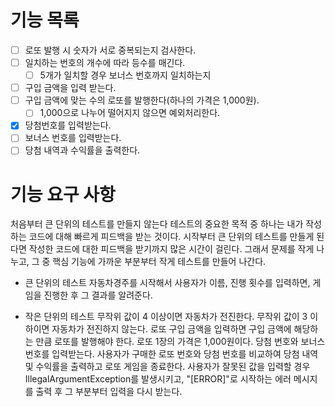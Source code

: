 # 기능 목록

- [ ] 로또 발행 시 숫자가 서로 중복되는지 검사한다.
- [ ] 일치하는 번호의 개수에 따라 등수를 매긴다.
    - [ ] 5개가 일치할 경우 보너스 번호까지 일치하는지
-[ ] 구입 금액을 입력 받는다.
- [ ] 구입 금액에 맞는 수의 로또를 발행한다(하나의 가격은 1,000원).
    - [ ] 1,000으로 나누어 떨어지지 않으면 예외처리한다.
- [x] 당첨번호를 입력받는다.
- [ ] 보너스 번호를 입력받는다.
- [ ] 당첨 내역과 수익률을 출력한다.

# 기능 요구 사항

처음부터 큰 단위의 테스트를 만들지 않는다
테스트의 중요한 목적 중 하나는 내가 작성하는 코드에 대해 빠르게 피드백을 받는 것이다.
시작부터 큰 단위의 테스트를 만들게 된다면 작성한 코드에 대한 피드백을 받기까지 많은 시간이 걸린다.
그래서 문제를 작게 나누고, 그 중 핵심 기능에 가까운 부분부터 작게 테스트를 만들어 나간다.

- 큰 단위의 테스트
  자동차경주를 시작해서 사용자가 이름, 진행 횟수를 입력하면, 게임을 진행한 후 그 결과를 알려준다.

- 작은 단위의 테스트
  무작위 값이 4 이상이면 자동차가 전진한다.
  무작위 값이 3 이하이면 자동차가 전진하지 않는다.
  로또 구입 금액을 입력하면 구입 금액에 해당하는 만큼 로또를 발행해야 한다.
  로또 1장의 가격은 1,000원이다.
  당첨 번호와 보너스 번호를 입력받는다.
  사용자가 구매한 로또 번호와 당첨 번호를 비교하여 당첨 내역 및 수익률을 출력하고 로또 게임을 종료한다.
  사용자가 잘못된 값을 입력할 경우 IllegalArgumentException를 발생시키고,
  "[ERROR]"로 시작하는 에러 메시지를 출력 후 그 부분부터 입력을 다시 받는다.